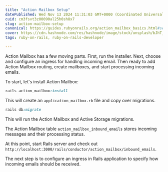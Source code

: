 ```yaml
---
title: "Action Mailbox Setup"
datePublished: Wed Nov 13 2024 11:31:03 GMT+0000 (Coordinated Universal Time)
cuid: cm3fsvt3z00090al25h0sh8x7
slug: action-mailbox-setup
canonical: https://guides.rubyonrails.org/action_mailbox_basics.html#setup
cover: https://cdn.hashnode.com/res/hashnode/image/stock/unsplash/bJhT_8nbUA0/upload/0fe013395096df7622f5229ec293237e.jpeg
tags: ruby-on-rails, ruby-on-rails-developer

---
```


Action Mailbox has a few moving parts. First, run the installer. Next, choose and configure an ingress for handling incoming email. Then ready to add Action Mailbox routing, create mailboxes, and start processing incoming emails.

To start, let's install Action Mailbox:

```ruby
rails action_mailbox:install
```

This will create an `application_mailbox.rb` file and copy over migrations.

```ruby
rails db:migrate
```

This will run the Action Mailbox and Active Storage migrations.

The Action Mailbox table `action_mailbox_inbound_emails` stores incoming messages and their processing status.

At this point, start Rails server and check out `http://localhost:3000/rails/conductor/action_mailbox/inbound_emails`.

The next step is to configure an ingress in Rails application to specify how incoming emails should be received.